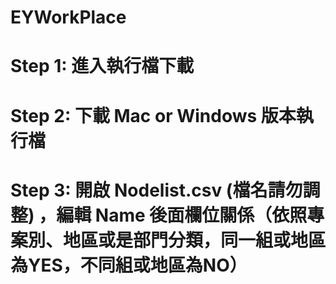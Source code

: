 # EYWorkPlace

# Step 1: 進入執行檔下載

# Step 2: 下載 Mac or Windows 版本執行檔

# Step 3: 開啟 Nodelist.csv (檔名請勿調整) ，編輯 Name 後面欄位關係（依照專案別、地區或是部門分類，同一組或地區為YES，不同組或地區為NO）